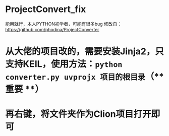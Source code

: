 # ProjectConvert_fix
能用就行，本人PYTHON初学者，可能有很多bug
修改自：https://github.com/phodina/ProjectConverter 
# 从大佬的项目改的，需要安装Jinja2，只支持KEIL，使用方法：`python converter.py uvprojx 项目的根目录`（** 重要 **）
# 再右键，将文件夹作为Clion项目打开即可
